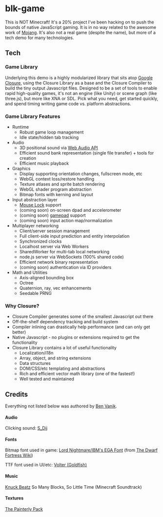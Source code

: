 blk-game
========

This is NOT Minecraft! It's a 20% project I've been hacking on to push the bounds of native JavaScript gaming. It is in no way related to the awesome work of [Mojang](www.mojang.com). It's also not a real game (despite the name), but more of a tech demo for many technologies.


## Tech

### Game Library

Underlying this demo is a highly modularized library that sits atop
<a href="http://code.google.com/closure/">Google Closure</a>, using the
Closure Library as a base and the Closure Compiler to build the tiny
output Javascript files. Designed to be a set of tools to enable rapid
high-quality games, it's not an engine (like Unity) or scene graph (like
three.js), but more like XNA or SDL. Pick what you need, get started
quickly, and spend timing writing game code vs. platform abstractions.

### Game Library Features

* Runtime
  * Robust game loop management
  * Idle state/hidden tab tracking
* Audio
  * 3D positional sound via <a href="https://dvcs.w3.org/hg/audio/raw-file/tip/webaudio/specification.html">Web Audio API</a>
  * Efficient sound bank representation (single file transfer) + tools for creation
  * Efficient music playback
* Graphics
  * Display supporting orientation changes, fullscreen mode, etc
  * WebGL context loss/restore handling
  * Texture atlases and sprite batch rendering
  * WebGL shader program abstraction
  * Bitmap fonts with kerning and layout
* Input abstraction layer
  * <a href="http://dvcs.w3.org/hg/webevents/raw-file/default/mouse-lock.html">Mouse Lock</a> support
  * (coming soon) on-screen dpad and accelerometer
  * (coming soon) <a href="http://dvcs.w3.org/hg/webevents/raw-file/default/gamepad.html">gamepad</a> support
  * (coming soon) input action map/normalization
* Multiplayer networking
  * Client/server session management
  * Full client-side input prediction and entity interpolation
  * Synchronized clocks
  * Localhost server via Web Workers
  * SharedWorker for multi-tab local networking
  * node.js server via WebSockets (100% shared code)
  * Efficient network binary representation
  * (coming soon) authentication via ID providers
* Math and Utilities
  * Axis-aligned bounding box
  * Octree
  * Quaternion, ray, vec enhancements
  * Seedable PRNG


### Why Closure?

* Closure Compiler generates some of the smallest Javascript out there
* Off-the-shelf dependency tracking and build system
* Compiler inlining can drastically help performance (and can only get better)
* Native Javascript - no plugins or extensions required to get the functionality
* Closure Library contains a lot of useful functionality
  * Localization/i18n
  * Array, object, and string extensions
  * Data structures
  * DOM/CSS/etc templating and abstractions
  * Rich and efficient vector math library (one of the fastest!)
  * Well tested and maintained


Credits
-------

Everything not listed below was authored by [Ben Vanik](http://noxa.org).

#### Audio

Clicking sound: [S_Dij](http://www.freesound.org/people/S_Dij/)

#### Fonts

Bitmap font used in game: [Lord Nightmare/IBM's EGA Font](http://dwarffortresswiki.org/images/a/ae/LN_EGA8x8.png) (from [The Dwarf Fortress Wiki](http://dwarffortresswiki.org/index.php/Tileset_repository))

TTF font used in UI/etc: [Volter (Goldfish)](http://www.dafont.com/volter-goldfish.font)

#### Music
[Knuck Beatz](http://soundcloud.com/casesensative/knuck-beatz-so-many-blocks-so) So Many Blocks, So Little Time (Minecraft Soundtrack)

#### Textures
[The Painterly Pack](http://painterlypack.net)

